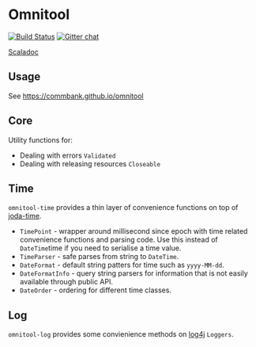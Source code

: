 # Omnitool

[![Build Status](https://travis-ci.org/CommBank/omnitool.svg?branch=master)](https://travis-ci.org/CommBank/omnitool)
[![Gitter chat](https://badges.gitter.im/CommBank.png)](https://gitter.im/CommBank)

[Scaladoc](https://commbank.github.io/omnitool/latest/api/index.html)

Usage
-----

See https://commbank.github.io/omnitool

Core
----

Utility functions for:

* Dealing with errors `Validated`
* Dealing with releasing resources `Closeable`


Time
----

`omnitool-time` provides a thin layer of convenience functions on top of
[joda-time](http://www.joda.org/joda-time/).

* `TimePoint` - wrapper around millisecond since epoch with time related convenience functions
   and parsing code. Use this instead of `DateTime`time if you need to serialise a time value.
* `TimeParser` - safe parses from string to `DateTime`.
* `DateFormat` - default string patters for time such as `yyyy-MM-dd`.
* `DateFormatInfo` - query string parsers for information that is not easily available through public API.
* `DateOrder` - ordering for different time classes.


Log
---

`omnitool-log` provides some convienience methods on [log4j](http://logging.apache.org/log4j/1.2/) `Loggers`.

